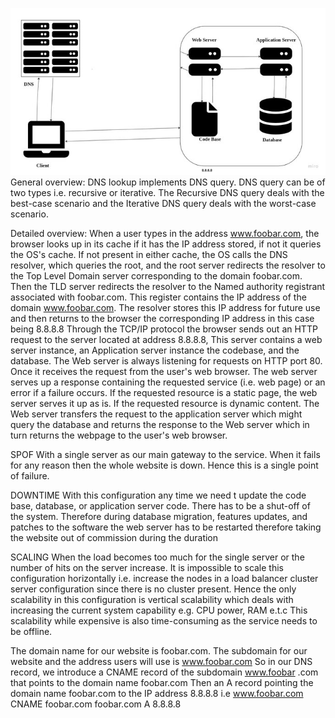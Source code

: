 ![My Image](../images/rsz_task_0.jpg)
General overview: DNS lookup implements DNS query. DNS query can be of two types i.e. recursive or iterative. The Recursive DNS query deals with the best-case scenario and the Iterative DNS query deals with the worst-case scenario.

Detailed overview: When a user types in the address www.foobar.com, the browser looks up in its cache if it has the IP address stored, if not it queries the OS's cache. If not present in either cache, the OS calls the DNS resolver, which queries the root, and the root server redirects the resolver to the Top Level Domain server corresponding to the domain foobar.com. Then the TLD server redirects the resolver to the Named authority registrant associated with foobar.com. This register contains the IP address of the domain www.foobar.com. The resolver stores this IP address for future use and then returns to the browser the corresponding IP address in this case being 8.8.8.8
Through the TCP/IP protocol the browser sends out an HTTP request to the server located at address 8.8.8.8, This server contains a web server instance, an Application server instance the codebase, and the database.
The Web server is always listening for requests on HTTP port 80. Once it receives the request from the user's web browser. The web server serves up a response containing the requested service (i.e. web page) or an error if a failure occurs. If the requested resource is a static page, the web server serves it up as is. If the requested resource is dynamic content. The Web server transfers the request to the application server which might query the database and returns the response to the Web server which in turn returns the webpage to the user's web browser.

SPOF
With a single server as our main gateway to the service. When it fails for any reason then the whole website is down. Hence this is a single point of failure.

DOWNTIME
With this configuration any time we need t update the code base, database, or application server code. There has to be a shut-off of the system. Therefore during database migration, features updates, and patches to the software the web server has to be restarted therefore taking the website out of commission during the duration

SCALING
When the load becomes too much for the single server or the number of hits on the server increase. It is impossible to scale this configuration horizontally i.e. increase the nodes in a load balancer cluster server configuration since there is no cluster present.
Hence the only scalability in this configuration is vertical scalability which deals with increasing the current system capability e.g. CPU power, RAM e.t.c This scalability while expensive is also time-consuming as the service needs to be offline.

The domain name for our website is foobar.com. The subdomain for our website and the address users will use is www.foobar.com So in our DNS record, we introduce a CNAME record of the subdomain www.foobar .com that points to the domain name foobar.com
Then an A record pointing the domain name foobar.com to the IP address 8.8.8.8
i.e www.foobar.com CNAME foobar.com foobar.com A 8.8.8.8
